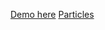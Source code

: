 [Demo here](http://hoorayimhelping.github.io/threejs-playground/)
[Particles](http://hoorayimhelping.github.io/threejs-playground/particles)